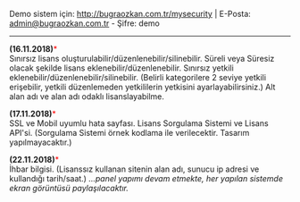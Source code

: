 Demo sistem için: http://bugraozkan.com.tr/mysecurity |
E-Posta: admin@bugraozkan.com.tr -
Şifre: demo<br><hr>
<b>(16.11.2018)</b><font color="red">*</font><br>
Sınırsız lisans oluşturulabilir/düzenlenebilir/silinebilir.
Süreli veya Süresiz olacak şekilde lisans eklenebilir/düzenlenebilir.
Sınırsız yetkili eklenebilir/düzenlenebilir/silinebilir. (Belirli kategorilere 2 seviye yetkili erişebilir, yetkili düzenlemeden yetkililerin yetkisini ayarlayabilirsiniz.)
Alt alan adı ve alan adı odaklı lisanslayabilme.
 
<b>(17.11.2018)</b><font color="red">*</font><br>
SSL ve Mobil uyumlu hata sayfası.
Lisans Sorgulama Sistemi ve Lisans API'si. (Sorgulama Sistemi örnek kodlama ile verilecektir. Tasarım yapılmayacaktır.)
 
<b>(22.11.2018)</b><font color="red">*</font><br>
İhbar bilgisi. (Lisanssız kullanan sitenin alan adı, sunucu ip adresi ve kullandığı tarih/saat.)
<i>...panel yapımı devam etmekte, her yapılan sistemde ekran görüntüsü paylaşılacaktır.</i>
